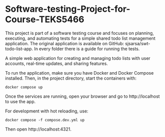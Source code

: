 # Software-testing-Project-for-Course-TEKS5466

This project is part of a software testing course and focuses on planning, executing, and automating tests for a simple shared todo list management application. The original application is available on GitHub: sjsarsa/swt-todo-list-app. In every folder there is a guide for running the tests. 

A simple web application for creating and managing todo lists with user accounts, real-time updates, and sharing features.

To run the application, make sure you have Docker and Docker Compose installed. Then, in the project directory, start the containers with:

```
docker compose up
```


Once the services are running, open your browser and go to http://localhost
 to use the app.

For development with hot reloading, use:

```
docker compose -f compose.dev.yml up
```


Then open http://localhost:4321.